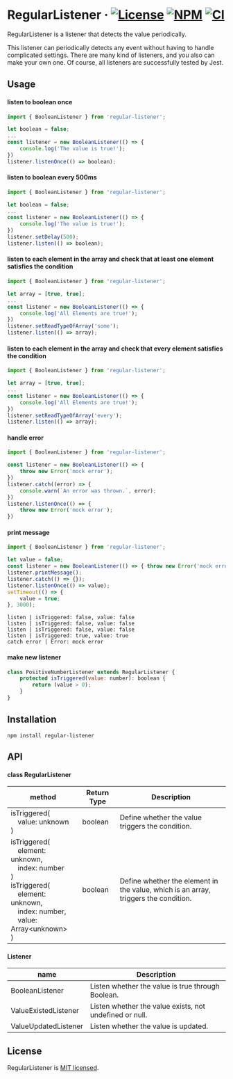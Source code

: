 # RegularListener &middot; [![License](https://img.shields.io/badge/license-MIT-blue.svg)](https://github.com/SNinjo/regular-listener/blob/master/LICENSE) [![NPM](https://img.shields.io/badge/npm-v1.0.7-blue)](https://www.npmjs.com/package/regular-listener) [![CI](https://img.shields.io/badge/CI-passing-brightgreen)](https://github.com/SNinjo/regular-listener/actions/workflows/ci.yml)
RegularListener is a listener that detects the value periodically.

This listener can periodically detects any event without having to handle complicated settings.
There are many kind of listeners, and you also can make your own one.
Of course, all listeners are successfully tested by Jest.


## Usage
#### listen to boolean once
``` javascript
import { BooleanListener } from 'regular-listener';

let boolean = false;
...
const listener = new BooleanListener(() => {
	console.log('The value is true!');
})
listener.listenOnce(() => boolean);
```

#### listen to boolean every 500ms
``` javascript
import { BooleanListener } from 'regular-listener';

let boolean = false;
...
const listener = new BooleanListener(() => {
	console.log('The value is true!');
})
listener.setDelay(500);
listener.listen(() => boolean);
```

#### listen to each element in the array and check that at least one element satisfies the condition
``` javascript
import { BooleanListener } from 'regular-listener';

let array = [true, true];
...
const listener = new BooleanListener(() => {
	console.log('All Elements are true!');
})
listener.setReadTypeOfArray('some');
listener.listen(() => array);
```

#### listen to each element in the array and check that every element satisfies the condition
``` javascript
import { BooleanListener } from 'regular-listener';

let array = [true, true];
...
const listener = new BooleanListener(() => {
	console.log('All Elements are true!');
})
listener.setReadTypeOfArray('every');
listener.listen(() => array);
```

#### handle error
``` javascript
import { BooleanListener } from 'regular-listener';

const listener = new BooleanListener(() => {
	throw new Error('mock error');
})
listener.catch((error) => {
	console.warn(`An error was thrown.`, error);
})
listener.listenOnce(() => {
	throw new Error('mock error');
})
```

#### print message
``` javascript
import { BooleanListener } from 'regular-listener';

let value = false;
const listener = new BooleanListener(() => { throw new Error('mock error') });
listener.printMessage();
listener.catch(() => {});
listener.listenOnce(() => value);
setTimeout(() => {
	value = true;
}, 3000);
```
``` shell
listen | isTriggered: false, value: false
listen | isTriggered: false, value: false
listen | isTriggered: false, value: false
listen | isTriggered: true, value: true
catch error | Error: mock error
```

#### make new listener
``` javascript
class PositiveNumberListener extends RegularListener {
	protected isTriggered(value: number): boolean {
		return (value > 0);
	}
}
```


## Installation
```
npm install regular-listener
```


## API
#### class RegularListener
| method	          		  	| Return Type | Description                   						|
| ----------------------------- | ----------- | --------------------------------------------------- |
| isTriggered(<br>&emsp;value: unknown<br>)	| boolean     | Define whether the value triggers the condition.	|
| isTriggered(<br>&emsp;element: unknown,<br>&emsp;index: number<br>)<br>isTriggered(<br>&emsp;element: unknown,<br>&emsp;index: number,<br>&emsp;value: Array\<unknown><br>) | boolean | Define whether the <index> element in the value, which is an array, triggers the condition. |

#### Listener
| name		          	| Description                                               |
| --------------------- | --------------------------------------------------------- |
| BooleanListener      	| Listen whether the value is true through Boolean. 		|
| ValueExistedListener  | Listen whether the value exists, not undefined or null.	|
| ValueUpdatedListener  | Listen whether the value is updated.                 		|


## License
RegularListener is [MIT licensed](./LICENSE).